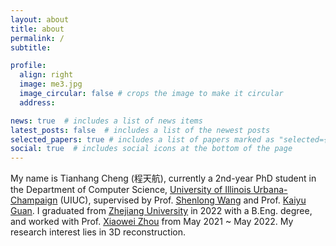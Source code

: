 ```yaml
---
layout: about
title: about
permalink: /
subtitle: 

profile:
  align: right
  image: me3.jpg
  image_circular: false # crops the image to make it circular
  address:

news: true  # includes a list of news items
latest_posts: false  # includes a list of the newest posts
selected_papers: true # includes a list of papers marked as "selected={true}"
social: true  # includes social icons at the bottom of the page
---
```


My name is Tianhang Cheng (程天航), currently a 2nd-year PhD student in the Department of Computer Science, [University of Illinois Urbana-Champaign](https://illinois.edu/) (UIUC), supervised by Prof. [Shenlong Wang](https://shenlong.web.illinois.edu/) and Prof. [Kaiyu Guan](http://faculty.nres.illinois.edu/~kaiyuguan/). I graduated from [Zhejiang University](https://en.wikipedia.org/wiki/Zhejiang_University) in 2022 with a B.Eng. degree, and worked with Prof. [Xiaowei Zhou](https://xzhou.me/) from May 2021 ~ May 2022. My research interest lies in 3D reconstruction.